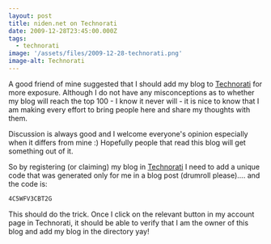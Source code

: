 ```yaml
---
layout: post
title: niden.net on Technorati
date: 2009-12-28T23:45:00.000Z
tags:
  - technorati
image: '/assets/files/2009-12-28-technorati.png'
image-alt: Technorati
---
```

A good friend of mine suggested that I should add my blog to [Technorati](https://www.technorati.com/) for more exposure. Although I do not have any misconceptions as to whether my blog will reach the top 100 - I know it never will - it is nice to know that I am making every effort to bring people here and share my thoughts with them.

Discussion is always good and I welcome everyone's opinion especially when it differs from mine :) Hopefully people that read this blog will get something out of it.

So by registering (or claiming) my blog in [Technorati](https://www.technorati.com/) I need to add a unique code that was generated only for me in a blog post (drumroll please).... and the code is:

```html
4C5WFV3CBT2G
```

This should do the trick. Once I click on the relevant button in my account page in Technorati, it should be able to verify that I am the owner of this blog and add my blog in the directory yay!
